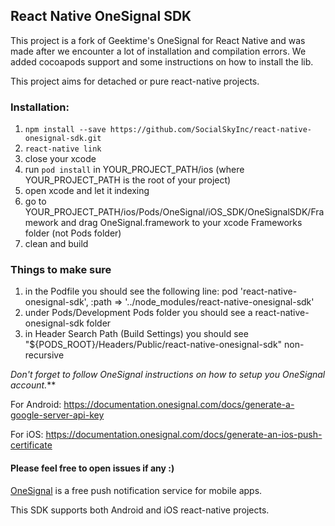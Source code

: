 ## React Native OneSignal SDK

This project is a fork of Geektime's OneSignal for React Native and was made after we encounter a lot of installation and compilation errors.
We added cocoapods support and some instructions on how to install the lib.

This project aims for detached or pure react-native projects.


### Installation:

1. `npm install --save https://github.com/SocialSkyInc/react-native-onesignal-sdk.git`
2. `react-native link` 
3. close your xcode
4. run `pod install` in YOUR_PROJECT_PATH/ios (where YOUR_PROJECT_PATH is the root of your project)
5. open xcode and let it indexing
6. go to YOUR_PROJECT_PATH/ios/Pods/OneSignal/iOS_SDK/OneSignalSDK/Framework and drag OneSignal.framework to your xcode Frameworks folder (not Pods folder)
7. clean and build


### Things to make sure

1. in the Podfile you should see the following line: pod 'react-native-onesignal-sdk', :path => '../node_modules/react-native-onesignal-sdk'
2. under Pods/Development Pods folder you should see a react-native-onesignal-sdk folder
3. in Header Search Path (Build Settings) you should see "${PODS_ROOT}/Headers/Public/react-native-onesignal-sdk" non-recursive


_Don't forget to follow OneSignal instructions on how to setup you OneSignal account._**


For Android:
https://documentation.onesignal.com/docs/generate-a-google-server-api-key


For iOS:
https://documentation.onesignal.com/docs/generate-an-ios-push-certificate


#### Please feel free to open issues if any :)


[OneSignal](https://onesignal.com/) is a free push notification service for mobile apps. 

This SDK supports both Android and iOS react-native projects.
